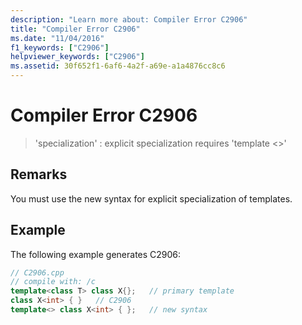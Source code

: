 ```yaml
---
description: "Learn more about: Compiler Error C2906"
title: "Compiler Error C2906"
ms.date: "11/04/2016"
f1_keywords: ["C2906"]
helpviewer_keywords: ["C2906"]
ms.assetid: 30f652f1-6af6-4a2f-a69e-a1a4876cc8c6
---
```

# Compiler Error C2906

> 'specialization' : explicit specialization requires 'template <>'

## Remarks

You must use the new syntax for explicit specialization of templates.

## Example

The following example generates C2906:

```cpp
// C2906.cpp
// compile with: /c
template<class T> class X{};   // primary template
class X<int> { }   // C2906
template<> class X<int> { };   // new syntax
```

